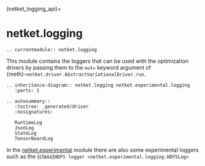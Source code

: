 (netket_logging_api)=
# netket.logging

```{eval-rst}
.. currentmodule:: netket.logging

```

This module contains the loggers that can be used with the optimization drivers by passing them to the `out=` keyword argument of 
{meth}`~netket.driver.AbstractVariationalDriver.run`.


```{eval-rst}
.. inheritance-diagram:: netket.logging netket.experimental.logging
   :parts: 1

```


```{eval-rst}
.. autosummary::
   :toctree: _generated/driver
   :nosignatures:

   RuntimeLog
   JsonLog
   StateLog
   TensorBoardLog

```

In the [netket.experimental](api-experimental) module there are also some experimental loggers such as the {class}`HDF5 logger <netket.experimental.logging.HDF5Log>`

